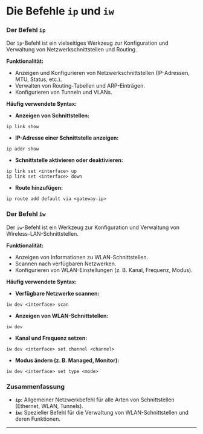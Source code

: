 # Die Befehle `ip` und `iw`


### Der Befehl `ip`

Der `ip`-Befehl ist ein vielseitiges Werkzeug zur Konfiguration und Verwaltung von Netzwerkschnittstellen und Routing.

**Funktionalität:**

- Anzeigen und Konfigurieren von Netzwerkschnittstellen (IP-Adressen, MTU, Status, etc.).
- Verwalten von Routing-Tabellen und ARP-Einträgen.
- Konfigurieren von Tunneln und VLANs.

**Häufig verwendete Syntax:**

- **Anzeigen von Schnittstellen:**
```shell
ip link show
```

- **IP-Adresse einer Schnittstelle anzeigen:**
```shell
ip addr show
```

- **Schnittstelle aktivieren oder deaktivieren:**
```shell
ip link set <interface> up
ip link set <interface> down
```

- **Route hinzufügen:**
```shell
ip route add default via <gateway-ip>
```

### Der Befehl `iw`

Der `iw`-Befehl ist ein Werkzeug zur Konfiguration und Verwaltung von Wireless-LAN-Schnittstellen.

**Funktionalität:**

- Anzeigen von Informationen zu WLAN-Schnittstellen.
- Scannen nach verfügbaren Netzwerken.
- Konfigurieren von WLAN-Einstellungen (z. B. Kanal, Frequenz, Modus).

**Häufig verwendete Syntax:**

- **Verfügbare Netzwerke scannen:**
```shell
iw dev <interface> scan
```

- **Anzeigen von WLAN-Schnittstellen:**
```shell
iw dev
```


- **Kanal und Frequenz setzen:**
```shell
iw dev <interface> set channel <channel>
```

- **Modus ändern (z. B. Managed, Monitor):**
```shell
iw dev <interface> set type <mode>
```

### Zusammenfassung

- **`ip`:** Allgemeiner Netzwerkbefehl für alle Arten von Schnittstellen (Ethernet, WLAN, Tunnels).
- **`iw`:** Spezieller Befehl für die Verwaltung von WLAN-Schnittstellen und deren Funktionen.

---

